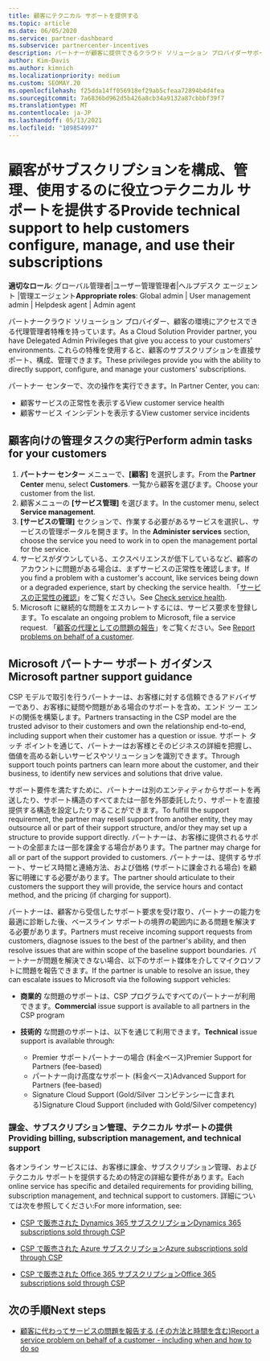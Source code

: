 ```yaml
---
title: 顧客にテクニカル サポートを提供する
ms.topic: article
ms.date: 06/05/2020
ms.service: partner-dashboard
ms.subservice: partnercenter-incentives
description: パートナーが顧客に提供できるクラウド ソリューション プロバイダーサポートの種類について説明します。
author: Kim-Davis
ms.author: kimnich
ms.localizationpriority: medium
ms.custom: SEOMAY.20
ms.openlocfilehash: f25dda14ff056918ef29ab5cfeaa72894b4d4fea
ms.sourcegitcommit: 7a6836bd962d5b426a8cb34a9132a87cbbbf39f7
ms.translationtype: MT
ms.contentlocale: ja-JP
ms.lasthandoff: 05/13/2021
ms.locfileid: "109854997"
---
```

# <a name="provide-technical-support-to-help-customers-configure-manage-and-use-their-subscriptions"></a><span data-ttu-id="f7b7c-103">顧客がサブスクリプションを構成、管理、使用するのに役立つテクニカル サポートを提供する</span><span class="sxs-lookup"><span data-stu-id="f7b7c-103">Provide technical support to help customers configure, manage, and use their subscriptions</span></span>


<span data-ttu-id="f7b7c-104">**適切なロール**: グローバル管理者|ユーザー管理管理者|ヘルプデスク エージェント |管理エージェント</span><span class="sxs-lookup"><span data-stu-id="f7b7c-104">**Appropriate roles**: Global admin | User management admin | Helpdesk agent | Admin agent</span></span>

<span data-ttu-id="f7b7c-105">パートナークラウド ソリューション プロバイダー、顧客の環境にアクセスできる代理管理者特権を持っています。</span><span class="sxs-lookup"><span data-stu-id="f7b7c-105">As a Cloud Solution Provider partner, you have Delegated Admin Privileges that give you access to your customers' environments.</span></span> <span data-ttu-id="f7b7c-106">これらの特権を使用すると、顧客のサブスクリプションを直接サポート、構成、管理できます。</span><span class="sxs-lookup"><span data-stu-id="f7b7c-106">These privileges provide you with the ability to directly support, configure, and manage your customers' subscriptions.</span></span>

<span data-ttu-id="f7b7c-107">パートナー センターで、次の操作を実行できます。</span><span class="sxs-lookup"><span data-stu-id="f7b7c-107">In Partner Center, you can:</span></span>

- <span data-ttu-id="f7b7c-108">顧客サービスの正常性を表示する</span><span class="sxs-lookup"><span data-stu-id="f7b7c-108">View customer service health</span></span>
- <span data-ttu-id="f7b7c-109">顧客サービス インシデントを表示する</span><span class="sxs-lookup"><span data-stu-id="f7b7c-109">View customer service incidents</span></span>

## <a name="perform-admin-tasks-for-your-customers"></a><span data-ttu-id="f7b7c-110">顧客向けの管理タスクの実行</span><span class="sxs-lookup"><span data-stu-id="f7b7c-110">Perform admin tasks for your customers</span></span>

1. <span data-ttu-id="f7b7c-111">**パートナー センター** メニューで、**[顧客]** を選択します。</span><span class="sxs-lookup"><span data-stu-id="f7b7c-111">From the **Partner Center** menu, select **Customers**.</span></span> <span data-ttu-id="f7b7c-112">一覧から顧客を選びます。</span><span class="sxs-lookup"><span data-stu-id="f7b7c-112">Choose your customer from the list.</span></span>
2. <span data-ttu-id="f7b7c-113">顧客メニューの **[サービス管理]** を選びます。</span><span class="sxs-lookup"><span data-stu-id="f7b7c-113">In the customer menu, select **Service management**.</span></span>
3. <span data-ttu-id="f7b7c-114">**[サービスの管理]** セクションで、作業する必要があるサービスを選択し、サービスの管理ポータルを開きます。</span><span class="sxs-lookup"><span data-stu-id="f7b7c-114">In the **Administer services** section, choose the service you need to work in to open the management portal for the service.</span></span>
4. <span data-ttu-id="f7b7c-115">サービスがダウンしている、エクスペリエンスが低下しているなど、顧客のアカウントに問題がある場合は、まずサービスの正常性を確認します。</span><span class="sxs-lookup"><span data-stu-id="f7b7c-115">If you find a problem with a customer's account, like services being down or a degraded experience, start by checking the service health.</span></span> <span data-ttu-id="f7b7c-116">「[サービスの正常性の確認](check-service-health.md)」をご覧ください。</span><span class="sxs-lookup"><span data-stu-id="f7b7c-116">See [Check service health](check-service-health.md).</span></span>
5. <span data-ttu-id="f7b7c-117">Microsoft に継続的な問題をエスカレートするには、サービス要求を登録します。</span><span class="sxs-lookup"><span data-stu-id="f7b7c-117">To escalate an ongoing problem to Microsoft, file a service request.</span></span> <span data-ttu-id="f7b7c-118">「[顧客の代理としての問題の報告](report-problems-on-behalf-of-a-customer.md)」をご覧ください。</span><span class="sxs-lookup"><span data-stu-id="f7b7c-118">See [Report problems on behalf of a customer](report-problems-on-behalf-of-a-customer.md).</span></span>

## <a name="microsoft-partner-support-guidance"></a><span data-ttu-id="f7b7c-119">Microsoft パートナー サポート ガイダンス</span><span class="sxs-lookup"><span data-stu-id="f7b7c-119">Microsoft partner support guidance</span></span>

<span data-ttu-id="f7b7c-120">CSP モデルで取引を行うパートナーは、お客様に対する信頼できるアドバイザーであり、お客様に疑問や問題がある場合のサポートを含め、エンド ツー エンドの関係を構築します。</span><span class="sxs-lookup"><span data-stu-id="f7b7c-120">Partners transacting in the CSP model are the trusted advisor to their customers and own the relationship end-to-end, including support when their customer has a question or issue.</span></span> <span data-ttu-id="f7b7c-121">サポート タッチ ポイントを通じて、パートナーはお客様とそのビジネスの詳細を把握し、価値を高める新しいサービスやソリューションを識別できます。</span><span class="sxs-lookup"><span data-stu-id="f7b7c-121">Through support touch points partners can learn more about the customer, and their business, to identify new services and solutions that drive value.</span></span>

<span data-ttu-id="f7b7c-122">サポート要件を満たすために、パートナーは別のエンティティからサポートを再送したり、サポート構造のすべてまたは一部を外部委託したり、サポートを直接提供する構造を設定したりすることができます。</span><span class="sxs-lookup"><span data-stu-id="f7b7c-122">To fulfill the support requirement, the partner may resell support from another entity, they may outsource all or part of their support structure, and/or they may set up a structure to provide support directly.</span></span>  <span data-ttu-id="f7b7c-123">パートナーは、お客様に提供されるサポートの全部または一部を課金する場合があります。</span><span class="sxs-lookup"><span data-stu-id="f7b7c-123">The partner may charge for all or part of the support provided to customers.</span></span> <span data-ttu-id="f7b7c-124">パートナーは、提供するサポート、サービス時間と連絡方法、および価格 (サポートに課金される場合) を顧客に明確にする必要があります。</span><span class="sxs-lookup"><span data-stu-id="f7b7c-124">The partner should articulate to their customers the support they will provide, the service hours and contact method, and the pricing (if charging for support).</span></span> 

<span data-ttu-id="f7b7c-125">パートナーは、顧客から受信したサポート要求を受け取り、パートナーの能力を最適に診断した後、ベースライン サポートの境界の範囲内にある問題を解決する必要があります。</span><span class="sxs-lookup"><span data-stu-id="f7b7c-125">Partners must receive incoming support requests from customers, diagnose issues to the best of the partner's ability, and then resolve issues that are within scope of the baseline support boundaries.</span></span> <span data-ttu-id="f7b7c-126">パートナーが問題を解決できない場合、以下のサポート媒体を介してマイクロソフトに問題を報告できます。</span><span class="sxs-lookup"><span data-stu-id="f7b7c-126">If the partner is unable to resolve an issue, they can escalate issues to Microsoft via the following support vehicles:</span></span>

- <span data-ttu-id="f7b7c-127">**商業的** な問題のサポートは、CSP プログラムですべてのパートナーが利用できます。</span><span class="sxs-lookup"><span data-stu-id="f7b7c-127">**Commercial** issue support is available to all partners in the CSP program</span></span>

- <span data-ttu-id="f7b7c-128">**技術的** な問題のサポートは、以下を通じて利用できます。</span><span class="sxs-lookup"><span data-stu-id="f7b7c-128">**Technical** issue support is available through:</span></span>

  - <span data-ttu-id="f7b7c-129">Premier サポートパートナーの場合 (料金ベース)</span><span class="sxs-lookup"><span data-stu-id="f7b7c-129">Premier Support for Partners (fee-based)</span></span>
  - <span data-ttu-id="f7b7c-130">パートナー向け高度なサポート (料金ベース)</span><span class="sxs-lookup"><span data-stu-id="f7b7c-130">Advanced Support for Partners (fee-based)</span></span>
  - <span data-ttu-id="f7b7c-131">Signature Cloud Support (Gold/Silver コンピテンシーに含まれる)</span><span class="sxs-lookup"><span data-stu-id="f7b7c-131">Signature Cloud Support (included with Gold/Silver competency)</span></span>

### <a name="providing-billing-subscription-management-and-technical-support"></a><span data-ttu-id="f7b7c-132">課金、サブスクリプション管理、テクニカル サポートの提供</span><span class="sxs-lookup"><span data-stu-id="f7b7c-132">Providing billing, subscription management, and technical support</span></span> 

<span data-ttu-id="f7b7c-133">各オンライン サービスには、お客様に課金、サブスクリプション管理、およびテクニカル サポートを提供するための特定の詳細な要件があります。</span><span class="sxs-lookup"><span data-stu-id="f7b7c-133">Each online service has specific and detailed requirements for providing billing, subscription management, and technical support to customers.</span></span> <span data-ttu-id="f7b7c-134">詳細については次を参照してください:</span><span class="sxs-lookup"><span data-stu-id="f7b7c-134">For more information, see:</span></span>

- [<span data-ttu-id="f7b7c-135">CSP で販売された Dynamics 365 サブスクリプション</span><span class="sxs-lookup"><span data-stu-id="f7b7c-135">Dynamics 365 subscriptions sold through CSP</span></span>](https://www.microsoftpartnercommunity.com/t5/CSP/Microsoft-Partner-Support-Guidance/m-p/5262#M30)

- [<span data-ttu-id="f7b7c-136">CSP で販売された Azure サブスクリプション</span><span class="sxs-lookup"><span data-stu-id="f7b7c-136">Azure subscriptions sold through CSP</span></span>](https://www.microsoftpartnercommunity.com/t5/CSP/Microsoft-Partner-Support-Guidance/m-p/5263#M31)

- [<span data-ttu-id="f7b7c-137">CSP で販売された Office 365 サブスクリプション</span><span class="sxs-lookup"><span data-stu-id="f7b7c-137">Office 365 subscriptions sold through CSP</span></span>](https://www.microsoftpartnercommunity.com/t5/CSP/Microsoft-Partner-Support-Guidance/m-p/5264#M32)

## <a name="next-steps"></a><span data-ttu-id="f7b7c-138">次の手順</span><span class="sxs-lookup"><span data-stu-id="f7b7c-138">Next steps</span></span>

- [<span data-ttu-id="f7b7c-139">顧客に代わってサービスの問題を報告する (その方法と時間を含む)</span><span class="sxs-lookup"><span data-stu-id="f7b7c-139">Report a service problem on behalf of a customer - including when and how to do so</span></span>](report-problems-on-behalf-of-a-customer.md)